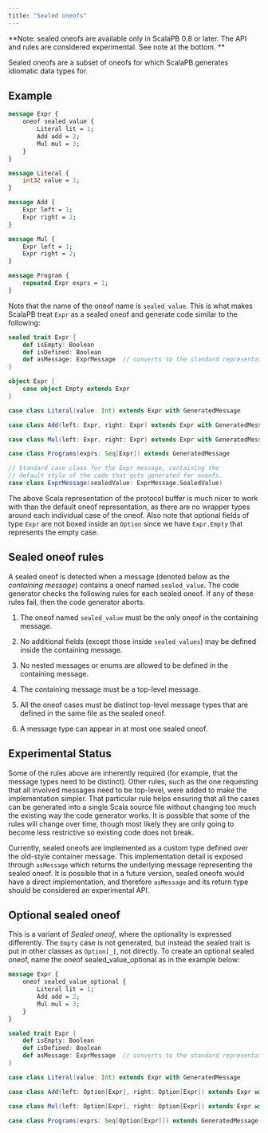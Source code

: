 ```yaml
---
title: "Sealed oneofs"
---
```


**Note: sealed oneofs are available only in ScalaPB 0.8 or later. The API and rules are considered experimental. See note at the bottom. **

Sealed oneofs are a subset of oneofs for which ScalaPB generates idiomatic data types for.

## Example

```protobuf
message Expr {
    oneof sealed_value {
        Literal lit = 1;
        Add add = 2;
        Mul mul = 3;
    }
}

message Literal {
    int32 value = 1;
}

message Add {
    Expr left = 1;
    Expr right = 2;
}

message Mul {
    Expr left = 1;
    Expr right = 2;
}

message Program {
    repeated Expr exprs = 1;
}
```

Note that the name of the oneof name is `sealed_value`. This is what makes ScalaPB treat `Expr` as a sealed oneof and generate code similar to the following:

```scala
sealed trait Expr {
    def isEmpty: Boolean
    def isDefined: Boolean
    def asMessage: ExprMessage  // converts to the standard representation
}

object Expr {
    case object Empty extends Expr
}

case class Literal(value: Int) extends Expr with GeneratedMessage

case class Add(left: Expr, right: Expr) extends Expr with GeneratedMessage

case class Mul(left: Expr, right: Expr) extends Expr with GeneratedMessage

case class Programs(exprs: Seq[Expr]) extends GeneratedMessage

// Standard case class for the Expr message, containing the
// default style of the code that gets generated for oneofs.
case class ExprMessage(sealedValue: ExprMessage.SealedValue)
```

The above Scala representation of the protocol buffer is much nicer to work with than the default oneof representation, as there are no wrapper types around each individual case of the oneof. Also note that optional fields of type `Expr` are not boxed inside an `Option` since we have `Expr.Empty` that represents the empty case.

## Sealed oneof rules

A sealed oneof is detected when a message (denoted below as the *containing message*) contains a oneof named `sealed_value`. The code generator checks the following rules for each sealed oneof. If any of these rules fail, then the code generator aborts.

1. The oneof named `sealed_value` must be the only oneof in the containing message.

2. No additional fields (except those inside `sealed_values`) may be defined inside the containing message.

3. No nested messages or enums are allowed to be defined in the containing message.

4. The containing message must be a top-level message.

5. All the oneof cases must be distinct top-level message types that are defined in the same file as the sealed oneof.

6. A message type can appear in at most one sealed oneof.

## Experimental Status

Some of the rules above are inherently required (for example, that the message types need to be distinct). Other rules, such as the one requesting that all involved messages need to be top-level, were added to make the implementation simpler. That particular rule helps ensuring that all the cases can be generated into a single Scala source file without changing too much the existing way the code generator works. It is possible that some of the rules will change over time, though most likely they are only going to become less restrictive so existing code does not break.

Currently, sealed oneofs are implemented as a custom type defined over the old-style container message. This implementation detail is exposed through `asMessage` which returns the underlying message representing the sealed oneof.  It is possible that in a future version, sealed oneofs would have a direct implementation, and therefore `asMessage` and its return type should be considered an experimental API.

## Optional sealed oneof

This is a variant of _Sealed oneof_, where the optionality is expressed differently.
The `Empty` case is not generated, but instead the sealed trait is put in other classes as `Option[_]`, not directly.
To create an optional sealed oneof, name the oneof sealed_value_optional as in the example below:

```protobuf
message Expr {
    oneof sealed_value_optional {
        Literal lit = 1;
        Add add = 2;
        Mul mul = 3;
    }
}
```

```scala
sealed trait Expr {
    def isEmpty: Boolean
    def isDefined: Boolean
    def asMessage: ExprMessage  // converts to the standard representation
}

case class Literal(value: Int) extends Expr with GeneratedMessage

case class Add(left: Option[Expr], right: Option[Expr]) extends Expr with GeneratedMessage

case class Mul(left: Option[Expr], right: Option[Expr]) extends Expr with GeneratedMessage

case class Programs(exprs: Seq[Option[Expr]]) extends GeneratedMessage
```
